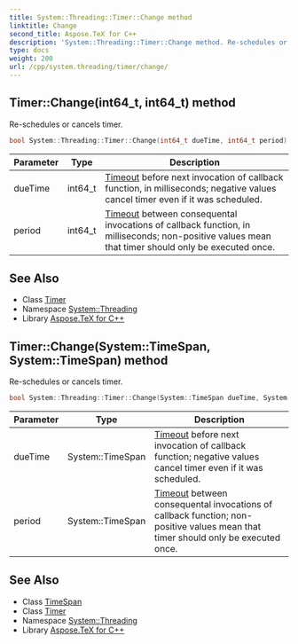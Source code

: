 ```yaml
---
title: System::Threading::Timer::Change method
linktitle: Change
second_title: Aspose.TeX for C++
description: 'System::Threading::Timer::Change method. Re-schedules or cancels timer in C++.'
type: docs
weight: 200
url: /cpp/system.threading/timer/change/
---
```

## Timer::Change(int64_t, int64_t) method


Re-schedules or cancels timer.

```cpp
bool System::Threading::Timer::Change(int64_t dueTime, int64_t period)
```


| Parameter | Type | Description |
| --- | --- | --- |
| dueTime | int64_t | [Timeout](../../timeout/) before next invocation of callback function, in milliseconds; negative values cancel timer even if it was scheduled. |
| period | int64_t | [Timeout](../../timeout/) between consequental invocations of callback function, in milliseconds; non-positive values mean that timer should only be executed once. |

## See Also

* Class [Timer](../)
* Namespace [System::Threading](../../)
* Library [Aspose.TeX for C++](../../../)
## Timer::Change(System::TimeSpan, System::TimeSpan) method


Re-schedules or cancels timer.

```cpp
bool System::Threading::Timer::Change(System::TimeSpan dueTime, System::TimeSpan period)
```


| Parameter | Type | Description |
| --- | --- | --- |
| dueTime | System::TimeSpan | [Timeout](../../timeout/) before next invocation of callback function; negative values cancel timer even if it was scheduled. |
| period | System::TimeSpan | [Timeout](../../timeout/) between consequental invocations of callback function; non-positive values mean that timer should only be executed once. |

## See Also

* Class [TimeSpan](../../../system/timespan/)
* Class [Timer](../)
* Namespace [System::Threading](../../)
* Library [Aspose.TeX for C++](../../../)
